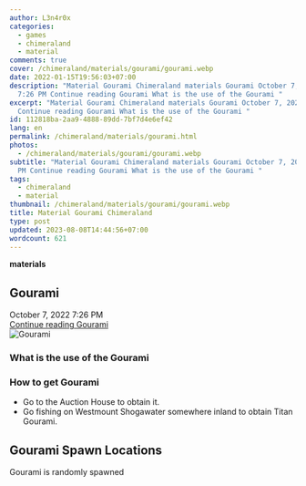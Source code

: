 ```yaml
---
author: L3n4r0x
categories:
  - games
  - chimeraland
  - material
comments: true
cover: /chimeraland/materials/gourami/gourami.webp
date: 2022-01-15T19:56:03+07:00
description: "Material Gourami Chimeraland materials Gourami October 7, 2022
  7:26 PM Continue reading Gourami What is the use of the Gourami "
excerpt: "Material Gourami Chimeraland materials Gourami October 7, 2022 7:26 PM
  Continue reading Gourami What is the use of the Gourami "
id: 112818ba-2aa9-4888-89dd-7bf7d4e6ef42
lang: en
permalink: /chimeraland/materials/gourami.html
photos:
  - /chimeraland/materials/gourami/gourami.webp
subtitle: "Material Gourami Chimeraland materials Gourami October 7, 2022 7:26
  PM Continue reading Gourami What is the use of the Gourami "
tags:
  - chimeraland
  - material
thumbnail: /chimeraland/materials/gourami/gourami.webp
title: Material Gourami Chimeraland
type: post
updated: 2023-08-08T14:44:56+07:00
wordcount: 621
---
```


<link
  rel="stylesheet"
  href="https://rawcdn.githack.com/dimaslanjaka/Web-Manajemen/870a349/css/bootstrap-5-3-0-alpha3-wrapper.css"
/>
<section id="bootstrap-wrapper">
  <div data-bs-theme="dark">
    <div
      class="row g-0 border rounded overflow-hidden flex-md-row mb-4 shadow-sm position-relative bg-dark text-light"
    >
      <div class="col p-4 d-flex flex-column position-static">
        <strong class="d-inline-block mb-2 text-success">materials</strong>
        <h2 class="mb-0">Gourami</h2>
        <div class="mb-1 text-muted">October 7, 2022 7:26 PM</div>
        <a
          href="/chimeraland/materials/gourami.html"
          class="stretched-link d-none text-primary"
          >Continue reading Gourami</a
        >
      </div>
      <div class="col-auto d-none d-md-block d-lg-block">
        <img
          src="https://www.webmanajemen.com/chimeraland/materials/gourami/gourami.webp"
          alt="Gourami"
        />
      </div>
    </div>
    <div class="row">
      <div class="col-lg-6 col-12 mb-2">
        <div class="card">
          <div class="card-body">
            <h3 class="card-title">What is the use of the Gourami</h3>
            <div class="card-text"><ul></ul></div>
          </div>
        </div>
      </div>
      <div class="col-lg-6 col-12 mb-2">
        <div class="card">
          <div class="card-body">
            <h3 class="card-title">How to get Gourami</h3>
            <div class="card-text">
              <ul>
                <li>Go to the Auction House to obtain it.</li>
                <li>
                  Go fishing on Westmount Shogawater somewhere inland to obtain
                  Titan Gourami.
                </li>
              </ul>
            </div>
          </div>
        </div>
      </div>
      <div class="col-12 mb-2">
        <h2>Gourami Spawn Locations</h2>
        <p>Gourami is randomly spawned</p>
      </div>
    </div>
  </div>
</section>
